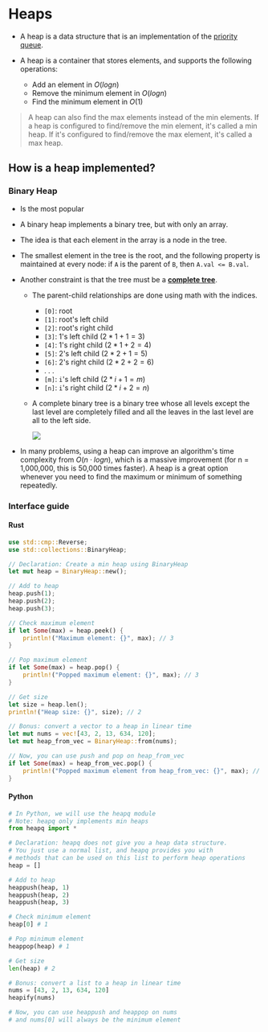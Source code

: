 # Heaps

- A heap is a data structure that is an implementation of the [priority queue](https://en.wikipedia.org/wiki/Priority_queue).

- A heap is a container that stores elements, and supports the following operations:
    - Add an element in $O(log n)$
    - Remove the minimum element in $O(log n)$
    - Find the minimum element in $O(1)$

> A heap can also find the max elements instead of the min elements. If a heap is configured to find/remove the min element, it's called a min heap. If it's configured to find/remove the max element, it's called a max heap.

## How is a heap implemented?

### Binary Heap

- Is the most popular 
- A binary heap implements a binary tree, but with only an array.
- The idea is that each element in the array is a node in the tree. 
- The smallest element in the tree is the root, and the following property is maintained at every node: if `A` is the parent of `B`, then `A.val <= B.val`. 
- Another constraint is that the tree must be a [**complete tree**](https://en.wikipedia.org/wiki/Binary_tree#complete).
    - The parent-child relationships are done using math with the indices. 
        - `[0]`: root
        - `[1]`: root's left child
        - `[2]`: root's right child
        - `[3]`: 1's left child ($2 * 1 + 1 = 3$)
        - `[4]`: 1's right child ($2 * 1 + 2 = 4$)
        - `[5]`: 2's left child ($2 * 2 + 1 = 5$)
        - `[6]`: 2's right child ($2 * 2 + 2 = 6$)
        - . . . 
        - `[m]`: `i`'s left child ($2 * i + 1 = m$)
        - `[n]`: `i`'s right child ($2 * i + 2 = n$)
    - A complete binary tree is a binary tree whose all levels except the last level are completely filled and all the leaves in the last level are all to the left side. 

        <img src="https://media.geeksforgeeks.org/wp-content/uploads/CompleteBinaryTree.png" style="max-height: 200px"/>

- In many problems, using a heap can improve an algorithm's time complexity from $O(n⋅log n)$, which is a massive improvement (for n = 1,000,000, this is 50,000 times faster). A heap is a great option whenever you need to find the maximum or minimum of something repeatedly.

### Interface guide

#### Rust
```rust
use std::cmp::Reverse;
use std::collections::BinaryHeap;

// Declaration: Create a min heap using BinaryHeap
let mut heap = BinaryHeap::new();

// Add to heap
heap.push(1);
heap.push(2);
heap.push(3);

// Check maximum element
if let Some(max) = heap.peek() {
    println!("Maximum element: {}", max); // 3
}

// Pop maximum element
if let Some(max) = heap.pop() {
    println!("Popped maximum element: {}", max); // 3
}

// Get size
let size = heap.len();
println!("Heap size: {}", size); // 2

// Bonus: convert a vector to a heap in linear time
let mut nums = vec![43, 2, 13, 634, 120];
let mut heap_from_vec = BinaryHeap::from(nums);

// Now, you can use push and pop on heap_from_vec
if let Some(max) = heap_from_vec.pop() {
    println!("Popped maximum element from heap_from_vec: {}", max); // 634
}
```
#### Python
```python
# In Python, we will use the heapq module
# Note: heapq only implements min heaps
from heapq import *

# Declaration: heapq does not give you a heap data structure.
# You just use a normal list, and heapq provides you with
# methods that can be used on this list to perform heap operations
heap = []

# Add to heap
heappush(heap, 1)
heappush(heap, 2)
heappush(heap, 3)

# Check minimum element
heap[0] # 1

# Pop minimum element
heappop(heap) # 1

# Get size
len(heap) # 2

# Bonus: convert a list to a heap in linear time
nums = [43, 2, 13, 634, 120]
heapify(nums)

# Now, you can use heappush and heappop on nums
# and nums[0] will always be the minimum element
```


